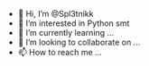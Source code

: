 - 👋 Hi, I’m @Spl3tnikk
- 👀 I’m interested in Python smt
- 🌱 I’m currently learning ...
- 💞️ I’m looking to collaborate on ...
- 📫 How to reach me ...

<!---
Spl3tnikk/Spl3tnikk is a ✨ special ✨ repository because its `README.md` (this file) appears on your GitHub profile.
You can click the Preview link to take a look at your changes.
--->
